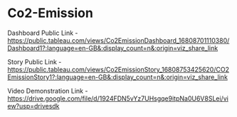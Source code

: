 # Co2-Emission

Dashboard Public Link - https://public.tableau.com/views/Co2EmissionDashboard_16808701110380/Dashboard1?:language=en-GB&:display_count=n&:origin=viz_share_link

Story Public Link - https://public.tableau.com/views/Co2EmissionStory_16808753425620/CO2EmissionStory1?:language=en-GB&:display_count=n&:origin=viz_share_link

Video Demonstration Link - https://drive.google.com/file/d/1924FDN5vYz7UHsgqe9itpNa0U6V8SLei/view?usp=drivesdk
